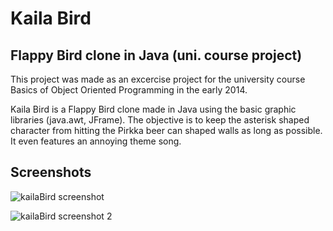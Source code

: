 # Kaila Bird

## Flappy Bird clone in Java (uni. course project)

This project was made as an excercise project for the university course Basics of Object Oriented Programming in the early 2014.

Kaila Bird is a Flappy Bird clone made in Java using the basic graphic libraries (java.awt, JFrame). The objective is to keep the asterisk shaped character from hitting the Pirkka beer can shaped walls as long as possible. It even features an annoying theme song.

## Screenshots

![kailaBird screenshot](http://i.imgur.com/yLJNnVv.png)

![kailaBird screenshot 2](http://i.imgur.com/12hwVmn.png)
